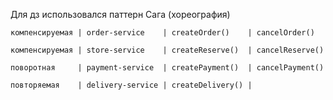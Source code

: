Для дз использовался паттерн Сага (хореография)

`компенсируемая | order-service    | createOrder()    | cancelOrder()`

`компенсируемая | store-service    | createReserve()  | cancelReserve()`

`поворотная     | payment-service  | createPayment()  | cancelPayment() `

`повторяемая    | delivery-service | createDelivery() |`

